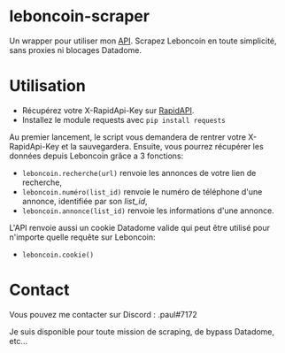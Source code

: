 # leboncoin-scraper

Un wrapper pour utiliser mon [API](https://rapidapi.com/mayliepaul/api/lbc-aio/). Scrapez Leboncoin en toute simplicité, sans proxies ni blocages Datadome.

# Utilisation

* Récupérez votre X-RapidApi-Key sur [RapidAPI](https://rapidapi.com/mayliepaul/api/lbc-aio).
* Installez le module requests avec ```pip install requests```

Au premier lancement, le script vous demandera de rentrer votre X-RapidApi-Key et la sauvegardera.
Ensuite, vous pourrez récupérer les données depuis Leboncoin grâce a 3 fonctions:

* ```leboncoin.recherche(url)``` renvoie les annonces de votre lien de recherche,
* ```leboncoin.numéro(list_id)``` renvoie le numéro de téléphone d'une annonce, identifiée par son *list_id*,
* ```leboncoin.annonce(list_id)``` renvoie les informations d'une annonce.

L'API renvoie aussi un cookie Datadome valide qui peut être utilisé pour n'importe quelle requête sur Leboncoin:

* ```leboncoin.cookie()```

# Contact

Vous pouvez me contacter sur Discord : .paul#7172

Je suis disponible pour toute mission de scraping, de bypass Datadome, etc...
